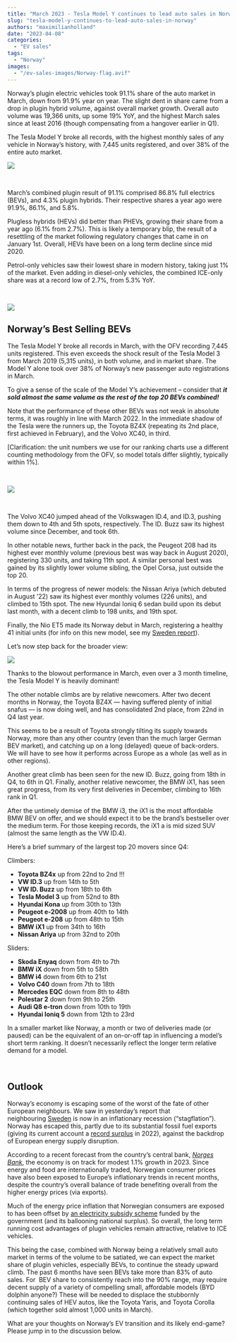 ```yaml
---
title: "March 2023 - Tesla Model Y continues to lead auto sales in Norway"
slug: "tesla-model-y-continues-to-lead-auto-sales-in-norway"
authors: "maximilianholland"
date: "2023-04-08"
categories:
  - "EV sales"
tags:
  - "Norway"
images:
  - "/ev-sales-images/Norway-flag.avif"
---
```


Norway’s plugin electric vehicles took 91.1% share of the auto market in March, down from 91.9% year on year. The slight dent in share came from a drop in plugin hybrid volume, against overall market growth. Overall auto volume was 19,366 units, up some 19% YoY, and the highest March sales since at least 2016 (though compensating from a hangover earlier in Q1).

The Tesla Model Y broke all records, with the highest monthly sales of any vehicle in Norway’s history, with 7,445 units registered, and over 38% of the entire auto market.

![](ev-sales-images/2023-03-Norway-Passenger-Auto-Registrations.avif)

 

March’s combined plugin result of 91.1% comprised 86.8% full electrics (BEVs), and 4.3% plugin hybrids. Their respective shares a year ago were 91.9%, 86.1%, and 5.8%.

Plugless hybrids (HEVs) did better than PHEVs, growing their share from a year ago (6.1% from 2.7%). This is likely a temporary blip, the result of a resettling of the market following regulatory changes that came in on January 1st. Overall, HEVs have been on a long term decline since mid 2020.

Petrol-only vehicles saw their lowest share in modern history, taking just 1% of the market. Even adding in diesel-only vehicles, the combined ICE-only share was at a record low of 2.7%, from 5.3% YoY.

 

![](ev-sales-images/2023-03-Norway-Monthly-Powertrain-Market-Share.avif)

## Norway’s Best Selling BEVs

The Tesla Model Y broke all records in March, with the OFV recording 7,445 units registered. This even exceeds the shock result of the Tesla Model 3 from March 2019 (5,315 units), in both volume, and in market share. The Model Y alone took over 38% of Norway’s new passenger auto registrations in March.

To give a sense of the scale of the Model Y’s achievement – consider that **_it sold almost the same volume as the rest of the top 20 BEVs combined!_**

Note that the performance of these other BEVs was not weak in absolute terms, it was roughly in line with March 2022. In the immediate shadow of the Tesla were the runners up, the Toyota BZ4X (repeating its 2nd place, first achieved in February), and the Volvo XC40, in third.

\[Clarification: the unit numbers we use for our ranking charts use a different counting methodology from the OFV, so model totals differ slightly, typically within 1%\].

 

![](ev-sales-images/2023-03-Norway-BEVs.avif)

 

The Volvo XC40 jumped ahead of the Volkswagen ID.4, and ID.3, pushing them down to 4th and 5th spots, respectively. The ID. Buzz saw its highest volume since December, and took 6th.

In other notable news, further back in the pack, the Peugeot 208 had its highest ever monthly volume (previous best was way back in August 2020), registering 330 units, and taking 11th spot. A similar personal best was gained by its slightly lower volume sibling, the Opel Corsa, just outside the top 20.

In terms of the progress of newer models: the Nissan Ariya (which debuted in August ’22) saw its highest ever monthly volumes (226 units), and climbed to 15th spot. The new Hyundai Ioniq 6 sedan build upon its debut last month, with a decent climb to 198 units, and 19th spot.

Finally, the Nio ET5 made its Norway debut in March, registering a healthy 41 initial units (for info on this new model, see my [Sweden report](/2023/04/07/tesla-model-y-strengthens-its-position-in-sweden/)).

Let’s now step back for the broader view:

![](ev-sales-images/2023-03-Norway-BEVs-Trailing-Qtr.avif)

Thanks to the blowout performance in March, even over a 3 month timeline, the Tesla Model Y is heavily dominant!

The other notable climbs are by relative newcomers. After two decent months in Norway, the Toyota BZ4X — having suffered plenty of initial snafus — is now doing well, and has consolidated 2nd place, from 22nd in Q4 last year.

This seems to be a result of Toyota strongly tilting its supply towards Norway, more than any other country (even than the much larger German BEV market), and catching up on a long (delayed) queue of back-orders. We will have to see how it performs across Europe as a whole (as well as in other regions).

Another great climb has been seen for the new ID. Buzz, going from 18th in Q4, to 6th in Q1. Finally, another relative newcomer, the BMW iX1, has seen great progress, from its very first deliveries in December, climbing to 16th rank in Q1.

After the untimely demise of the BMW i3, the iX1 is the most affordable BMW BEV on offer, and we should expect it to be the brand’s bestseller over the medium term. For those keeping records, the iX1 a is mid sized SUV (almost the same length as the VW ID.4).

Here’s a brief summary of the largest top 20 movers since Q4:

Climbers:

- **Toyota BZ4x** up from 22nd to 2nd !!!
- **VW ID.3** up from 14th to 5th
- **VW ID. Buzz** up from 18th to 6th
- **Tesla Model 3** up from 52nd to 8th
- **Hyundai Kona** up from 30th to 13th
- **Peugeot e-2008** up from 40th to 14th
- **Peugeot e-208** up from 48th to 15th
- **BMW iX1** up from 34th to 16th
- **Nissan Ariya** up from 32nd to 20th

Sliders:

- **Skoda Enyaq** down from 4th to 7th
- **BMW iX** down from 5th to 58th
- **BMW i4** down from 6th to 21st
- **Volvo C40** down from 7th to 18th
- **Mercedes EQC** down from 8th to 48th
- **Polestar 2** down from 9th to 25th
- **Audi Q8 e-tron** down from 10th to 19th
- **Hyundai Ioniq 5** down from 12th to 23rd

In a smaller market like Norway, a month or two of deliveries made (or paused) can be the equivalent of an on-or-off tap in influencing a model’s short term ranking. It doesn’t necessarily reflect the longer term relative demand for a model.

 

## Outlook

Norway’s economy is escaping some of the worst of the fate of other European neighbours. We saw in yesterday’s report that neighbouring [Sweden](/2023/04/07/tesla-model-y-strengthens-its-position-in-sweden/) is now in an inflationary recession (“stagflation”). Norway has escaped this, partly due to its substantial fossil fuel exports (giving its current account a [record surplus](https://www.dbrsmorningstar.com/research/412175/dbrs-morningstar-confirms-the-kingdom-of-norway-at-aaa-stable-trend) in 2022), against the backdrop of European energy supply disruption.

According to a recent forecast from the country’s central bank, [_Norges Bank_](https://www.dbrsmorningstar.com/research/412175/dbrs-morningstar-confirms-the-kingdom-of-norway-at-aaa-stable-trend), the economy is on track for modest 1.1% growth in 2023. Since energy and food are internationally traded, Norwegian consumer prices have also been exposed to Europe’s inflationary trends in recent months, despite the country’s overall balance of trade benefiting overall from the higher energy prices (via exports).

Much of the energy price inflation that Norwegian consumers are exposed to has been offset by [an electricity subsidy scheme](https://www.thelocal.no/20230210/food-and-energy-prices-drive-unexpectedly-high-norwegian-inflation-figures) funded by the government (and its ballooning national surplus). So overall, the long term running cost advantages of plugin vehicles remain attractive, relative to ICE vehicles.

This being the case, combined with Norway being a relatively small auto market in terms of the volume to be satiated, we can expect the market share of plugin vehicles, especially BEVs, to continue the steady upward climb. The past 6 months have seen BEVs take more than 83% of auto sales. For  BEV share to consistently reach into the 90% range, may require decent supply of a variety of compelling small, affordable models (BYD dolphin anyone?) These will be needed to displace the stubbornly continuing sales of HEV autos, like the Toyota Yaris, and Toyota Corolla (which together sold almost 1,000 units in March).

What are your thoughts on Norway’s EV transition and its likely end-game? Please jump in to the discussion below.
